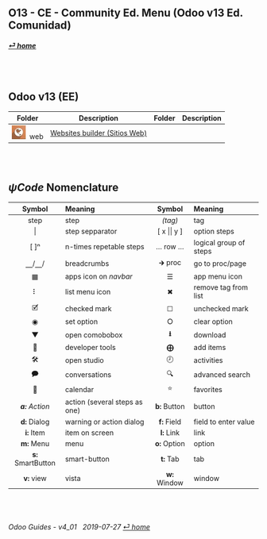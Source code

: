 ## O13 - CE - Community Ed. Menu (Odoo v13 Ed. Comunidad)
#### [_&#x23CE; home_](/README.md)  

<br><br>
## Odoo v13 (EE)
| Folder | Description | Folder | Description |
| :---: | --- | :---: | --- |
| ![web](/doc/img/website.jpg)&nbsp;&nbsp;web | [Websites builder \(Sitios Web\)](/o13/ce/web/o13-ce-web-websites_builder_guides.md) | | |

<br><br>
## _&#x03C8;Code_ Nomenclature

| Symbol | Meaning | Symbol | Meaning | 
| :---: | :--- | :---: | :--- |
| step | step | _(tag)_ | tag |
| \| | step sepparator | \[ x \|\| y \] | option steps |
| \[ \]&#x207F; | n-times repetable steps | &#x2026; row &#x2026; | logical group of steps |
| &#x23BD;/&#x23BD;/ | breadcrumbs | &#x1F872; proc | go to proc/page |
| &#x25A6; | apps icon on _navbar_ | &#x2630; | app menu icon |
| &#x2807; | list menu icon | &#x2716; | remove tag from list |
| &#x1F5F9; | checked mark | &#x2610; | unchecked mark |
| &#x25C9; | set option | &#x2B58; | clear option |
| &#x25BC; | open comobobox | **&#x2B73;** | download |
| &#x1F41E; | developer tools | **&#x2A01;** | add items |
| &#x1F6E0; | open studio | &#x1F557; | activities |
| &#x1F5ED; | conversations | &#x1F50D; | advanced search |
| &#x1F4C5; | calendar | &#x2B50; | favorites |
| _**a:** Action_ | action (several steps as one) | **b:** Button | button |
| **d:** Dialog | warning or action dialog | **f:** Field | field to enter value |
| **i:** Item | item on screen | **l:** Link | link |
| **m:** Menu | menu | **o:** Option | option | 
| **s:** SmartButton | smart-button | **t:** Tab | tab | v:View |
| **v:** view | vista | **w:** Window | window |

<br><br>
###### Odoo Guides - v4_01 &nbsp; 2019-07-27  [_&#x23CE; home_](/README.md)  
